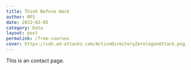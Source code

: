```yaml
---
title: Think Before Hack
author: RFS
date: 2022-02-05
category: Data
layout: post
permalink: /free-courses
cover: https://cdn.ad-attacks.com/ActiveDirectoryZerologonAttack.png
---
```


This is an contact page.
